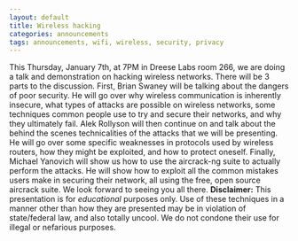 ```yaml
---
layout: default
title: Wireless hacking
categories: announcements
tags: announcements, wifi, wireless, security, privacy
---
```

This Thursday, January 7th, at 7PM in Dreese Labs room 266, we are doing a talk and demonstration on hacking wireless networks. There will be 3 parts to the discussion. First, Brian Swaney will be talking about the dangers of poor security. He will go over why wireless communication is inherently insecure, what types of attacks are possible on wireless networks, some techniques common people use to try and secure their networks, and why they ultimately fail. Alek Rollyson will then continue on and talk about the behind the scenes technicalities of the attacks that we will be presenting. He will go over some specific weaknesses in protocols used by wireless routers, how they might be exploited, and how to protect oneself. Finally, Michael Yanovich will show us how to use the aircrack-ng suite to actually perform the attacks. He will show how to exploit all the common mistakes users make in securing their network, all using the free, open source aircrack suite. We look forward to seeing you all there. **Disclaimer:** This presentation is for *educational* purposes only. Use of these techniques in a manner other than how they are presented may be in violation of state/federal law, and also totally uncool. We do not condone their use for illegal or nefarious purposes.
